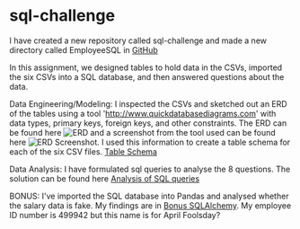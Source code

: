 # sql-challenge

I have created a new repository called sql-challenge and made a new directory called EmployeeSQL in [GitHub](/../main/EmployeeSQL)

In this assignment, we designed tables to hold data in the CSVs, imported the six CSVs into a SQL database, and then answered questions about the data. 

Data Engineering/Modeling:
I inspected the CSVs and sketched out an ERD of the tables using a tool 'http://www.quickdatabasediagrams.com' with data types, primary keys, foreign keys, and other constraints. The ERD can be found here ![ERD](/../main/EmployeeSQL/ERD.png) and a screenshot from the tool used can be found here ![ERD Screenshot](/../main/EmployeeSQL/ERD_screenshot.png). I used this information to create a table schema for each of the six CSV files. [Table Schema](/../main/EmployeeSQL/table_schemata.sql)

Data Analysis:
I have formulated sql queries to analyse the 8 questions. The solution can be found here [Analysis of SQL queries](/../main/EmployeeSQL/analysis_queries.sql)

BONUS:
I've imported the SQL database into Pandas and analysed whether the salary data is fake. My findings are in [Bonus SQLAlchemy](/../main/EmployeeSQL/bonus_sqlalchemy.ipynb). My employee ID number is 499942 but this name is for April Foolsday?




